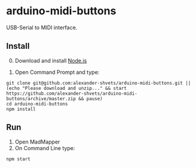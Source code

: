 # arduino-midi-buttons

USB-Serial to MIDI interface.

## Install

0. Download and install [Node.js](https://nodejs.org/)

1. Open Command Prompt and type:

```Shell
git clone git@github.com:alexander-shvets/arduino-midi-buttons.git || (echo "Please download and unzip..." && start https://github.com/alexander-shvets/arduino-midi-buttons/archive/master.zip && pause)
cd arduino-midi-buttons
npm install 
```

## Run

1. Open MadMapper
2. On Command Line type:

```
npm start
```
